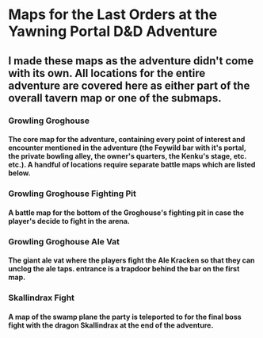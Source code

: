 # Maps for the Last Orders at the Yawning Portal D&D Adventure
## I made these maps as the adventure didn't come with its own. All locations for the entire adventure are covered here as either part of the overall tavern map or one of the submaps.

### Growling Groghouse
#### The core map for the adventure, containing every point of interest and encounter mentioned in the adventure (the Feywild bar with it's portal, the private bowling alley, the owner's quarters, the Kenku's stage, etc. etc.). A handful of locations require separate battle maps which are listed below.

### Growling Groghouse Fighting Pit
#### A battle map for the bottom of the Groghouse's fighting pit in case the player's decide to fight in the arena.

### Growling Groghouse Ale Vat
#### The giant ale vat where the players fight the Ale Kracken so that they can unclog the ale taps. entrance is a trapdoor behind the bar on the first map.

### Skallindrax Fight
#### A map of the swamp plane the party is teleported to for the final boss fight with the dragon Skallindrax at the end of the adventure.
